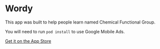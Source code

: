 # Wordy

This app was built to help people learn named Chemical Functional Group.

You will need to run `pod install` to use Google Mobile Ads.

[Get it on the App Store](https://itunes.apple.com/us/app/wordy-app-total-vocabulary/id1316864140?mt=8&ign-mpt=uo%3D4)

